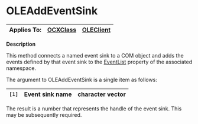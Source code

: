 




<h1 class="heading"><span class="name">OLEAddEventSink</span></h1>

| Applies To: | [OCXClass](../a-z/ocxclass.md) | [OLEClient](../a-z/oleclient.md) |
| --- | --- | ---  |


**Description**


This method connects a named event sink to a COM object and adds the events defined by that event sink to the [EventList](../a-z/eventlist.md) property of the associated namespace.


The argument to OLEAddEventSink is a single item as follows:


| `[1]` | Event sink name | character vector |
| --- | --- | ---  |


The result is a number that represents the handle of the event sink. This may be subsequently required.



